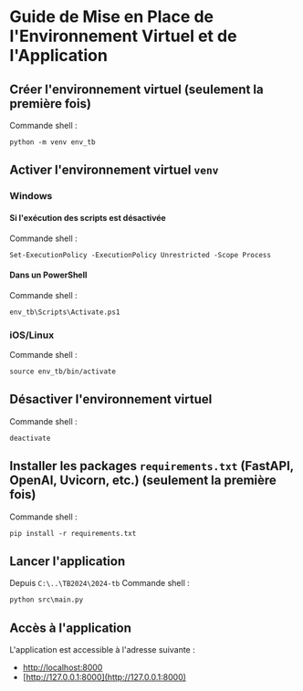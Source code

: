 # Guide de Mise en Place de l'Environnement Virtuel et de l'Application

## Créer l'environnement virtuel (seulement la première fois)
Commande shell :
```shell
python -m venv env_tb
```

## Activer l'environnement virtuel `venv`

### Windows
#### Si l'exécution des scripts est désactivée
Commande shell :
```shell
Set-ExecutionPolicy -ExecutionPolicy Unrestricted -Scope Process
```
#### Dans un PowerShell
Commande shell :
```shell
env_tb\Scripts\Activate.ps1
```

### iOS/Linux
Commande shell :
```shell
source env_tb/bin/activate
```

## Désactiver l'environnement virtuel
Commande shell :
```shell
deactivate
```

## Installer les packages `requirements.txt` (FastAPI, OpenAI, Uvicorn, etc.) (seulement la première fois)
Commande shell :
```shell
pip install -r requirements.txt
```

## Lancer l'application
Depuis `C:\..\TB2024\2024-tb`
Commande shell :
```shell
python src\main.py
```

## Accès à l'application
L'application est accessible à l'adresse suivante :
- [http://localhost:8000](http://localhost:8000)
- [http://127.0.0.1:8000](http://127.0.0.1:8000)